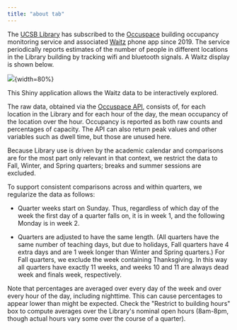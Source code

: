 ```yaml
---
title: "about tab"
---
```


The [UCSB Library](https://www.library.ucsb.edu/) has subscribed to the [Occuspace](https://web.occuspace.io/) building occupancy monitoring service and associated [Waitz](https://www.waitz.io/) phone app since 2019.  The service periodically reports estimates of the number of people in different locations in the Library building by tracking wifi and bluetooth signals.  A Waitz display is shown below.

![](waitz-screen.jpg){width=80%}

This Shiny application allows the Waitz data to be interactively explored.

The raw data, obtained via the [Occuspace API](https://occuspace.io/api), consists of, for each location in the Library and for each hour of the day, the mean occupancy of the location over the hour.  Occupancy is reported as both raw counts and percentages of capacity.  The API can also return peak values and other variables such as dwell time, but those are unused here.

Because Library use is driven by the academic calendar and comparisons are for the most part only relevant in that context, we restrict the data to Fall, Winter, and Spring quarters; breaks and summer sessions are excluded.

To support consistent comparisons across and within quarters, we regularize the data as follows:

- Quarter weeks start on Sunday.  Thus, regardless of which day of the week the first day of a quarter falls on, it is in week 1, and the following Monday is in week 2.

- Quarters are adjusted to have the same length.  (All quarters have the same number of teaching days, but due to holidays, Fall quarters have 4 extra days and are 1 week longer than Winter and Spring quarters.)  For Fall quarters, we exclude the week containing Thanksgiving.  In this way all quarters have exactly 11 weeks, and weeks 10 and 11 are always dead week and finals week, respectively.

Note that percentages are averaged over every day of the week and over every hour of the day, including nighttime.  This can cause percentages to appear lower than might be expected.  Check the "Restrict to building hours" box to compute averages over the Library's nominal open hours (8am-8pm, though actual hours vary some over the course of a quarter).
